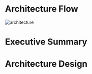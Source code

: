 # Architecture Flow
![architecture](https://github.com/user-attachments/assets/901790c4-634f-4797-9853-eec3ff027394)
# Executive Summary
# Architecture Design


